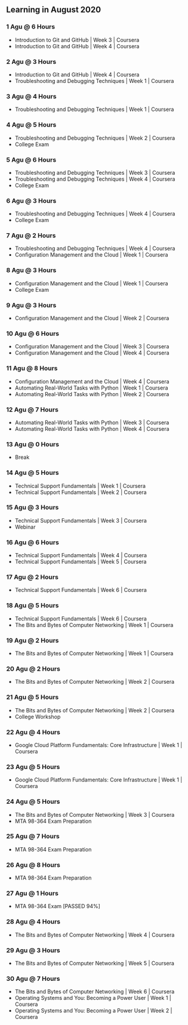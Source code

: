 ## Learning in August 2020

### 1 Agu @ 6 Hours
* Introduction to Git and GitHub | Week 3 | Coursera
* Introduction to Git and GitHub | Week 4 | Coursera

### 2 Agu @ 3 Hours
* Introduction to Git and GitHub | Week 4 | Coursera
* Troubleshooting and Debugging Techniques | Week 1 | Coursera

### 3 Agu @ 4 Hours
* Troubleshooting and Debugging Techniques | Week 1 | Coursera

### 4 Agu @ 5 Hours
* Troubleshooting and Debugging Techniques | Week 2 | Coursera
* College Exam

### 5 Agu @ 6 Hours
* Troubleshooting and Debugging Techniques | Week 3 | Coursera
* Troubleshooting and Debugging Techniques | Week 4 | Coursera
* College Exam

### 6 Agu @ 3 Hours
* Troubleshooting and Debugging Techniques | Week 4 | Coursera
* College Exam

### 7 Agu @ 2 Hours
* Troubleshooting and Debugging Techniques | Week 4 | Coursera
* Configuration Management and the Cloud | Week 1 | Coursera

### 8 Agu @ 3 Hours
* Configuration Management and the Cloud | Week 1 | Coursera
* College Exam

### 9 Agu @ 3 Hours
* Configuration Management and the Cloud | Week 2 | Coursera

### 10 Agu @ 6 Hours
* Configuration Management and the Cloud | Week 3 | Coursera
* Configuration Management and the Cloud | Week 4 | Coursera

### 11 Agu @ 8 Hours
* Configuration Management and the Cloud | Week 4 | Coursera
* Automating Real-World Tasks with Python | Week 1 | Coursera
* Automating Real-World Tasks with Python | Week 2 | Coursera

### 12 Agu @ 7 Hours
* Automating Real-World Tasks with Python | Week 3 | Coursera
* Automating Real-World Tasks with Python | Week 4 | Coursera

### 13 Agu @ 0 Hours
* Break

### 14 Agu @ 5 Hours
* Technical Support Fundamentals | Week 1 | Coursera
* Technical Support Fundamentals | Week 2 | Coursera

### 15 Agu @ 3 Hours
* Technical Support Fundamentals | Week 3 | Coursera
* Webinar

### 16 Agu @ 6 Hours
* Technical Support Fundamentals | Week 4 | Coursera
* Technical Support Fundamentals | Week 5 | Coursera

### 17 Agu @ 2 Hours
* Technical Support Fundamentals | Week 6 | Coursera

### 18 Agu @ 5 Hours
* Technical Support Fundamentals | Week 6 | Coursera
* The Bits and Bytes of Computer Networking | Week 1 | Coursera

### 19 Agu @ 2 Hours
* The Bits and Bytes of Computer Networking | Week 1 | Coursera

### 20 Agu @ 2 Hours
* The Bits and Bytes of Computer Networking | Week 2 | Coursera

### 21 Agu @ 5 Hours
* The Bits and Bytes of Computer Networking | Week 2 | Coursera
* College Workshop

### 22 Agu @ 4 Hours
* Google Cloud Platform Fundamentals: Core Infrastructure | Week 1 | Coursera

### 23 Agu @ 5 Hours
* Google Cloud Platform Fundamentals: Core Infrastructure | Week 1 | Coursera

### 24 Agu @ 5 Hours
* The Bits and Bytes of Computer Networking | Week 3 | Coursera
* MTA 98-364 Exam Preparation

### 25 Agu @ 7 Hours
* MTA 98-364 Exam Preparation

### 26 Agu @ 8 Hours
* MTA 98-364 Exam Preparation

### 27 Agu @ 1 Hours
* MTA 98-364 Exam [PASSED 94%]

### 28 Agu @ 4 Hours
* The Bits and Bytes of Computer Networking | Week 4 | Coursera

### 29 Agu @ 3 Hours
* The Bits and Bytes of Computer Networking | Week 5 | Coursera

### 30 Agu @ 7 Hours
* The Bits and Bytes of Computer Networking | Week 6 | Coursera
* Operating Systems and You: Becoming a Power User | Week 1 | Coursera
* Operating Systems and You: Becoming a Power User | Week 2 | Coursera
